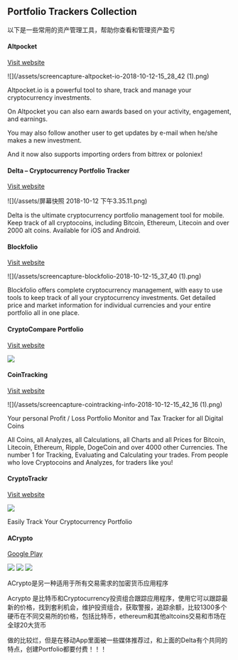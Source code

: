 ## Portfolio Trackers Collection


以下是一些常用的资产管理工具，帮助你查看和管理资产盈亏


#### Altpocket

[Visit website](https://altpocket.io/)

![](/assets/screencapture-altpocket-io-2018-10-12-15_28_42 (1).png)

Altpocket.io is a powerful tool to share, track and manage your cryptocurrency investments.

On Altpocket you can also earn awards based on your activity, engagement, and earnings.

You may also follow another user to get updates by e-mail when he/she makes a new investment.

And it now also supports importing orders from bittrex or poloniex!


#### Delta – Cryptocurrency Portfolio Tracker

[Visit website](https://getdelta.io/)

![](/assets/屏幕快照 2018-10-12 下午3.35.11.png)

Delta is the ultimate cryptocurrency portfolio management tool for mobile. Keep track of all cryptocoins, including Bitcoin, Ethereum, Litecoin and over 2000 alt coins. Available for iOS and Android.



#### Blockfolio

[Visit website](http://blockfolio.com/)

![](/assets/screencapture-blockfolio-2018-10-12-15_37_40 (1).png)


Blockfolio offers complete cryptocurrency management, with easy to use tools to keep track of all your cryptocurrency investments. Get detailed price and market information for individual currencies and your entire portfolio all in one place.


#### CryptoCompare Portfolio

[Visit website](https://www.cryptocompare.com/portfolio/)

![](/assets/screencapture-cryptocompare-portfolio-2018-10-12-15_40_26.png)


#### CoinTracking

[Visit website](https://cointracking.info/?ref=C611411)

![](/assets/screencapture-cointracking-info-2018-10-12-15_42_16 (1).png)

Your personal Profit / Loss Portfolio Monitor and Tax Tracker for all Digital Coins

All Coins, all Analyzes, all Calculations, all Charts and all Prices for Bitcoin, Litecoin, Ethereum, Ripple, DogeCoin and over 4000 other Currencies. The number 1 for Tracking, Evaluating and Calculating your trades. From people who love Cryptocoins and Analyzes, for traders like you!


#### CryptoTrackr

[Visit website](https://cryptotrackr.com/)

![](/assets/screencapture-cryptotrackr-2018-10-12-15_44_14.png)

Easily Track Your Cryptocurrency Portfolio


#### ACrypto

[Google Play](https://play.google.com/store/apps/details?id=dev.dworks.apps.acrypto)


![](/assets/WechatIMG109.jpeg)
![](/assets/WechatIMG110.jpeg)
![](/assets/WechatIMG112.jpeg)

ACrypto是另一种适用于所有交易需求的加密货币应用程序

Acrypto 是比特币和Cryptocurrency投资组合跟踪应用程序，使用它可以跟踪最新的价格，找到套利机会，维护投资组合，获取警报，追踪余额，比较1300多个硬币在不同交易所的价格，包括比特币，ethereum和其他altcoins交易和市场在全球20大货币

做的比较烂，但是在移动App里面被一些媒体推荐过，和上面的Delta有个共同的特点，创建Portfolio都要付费！！！


